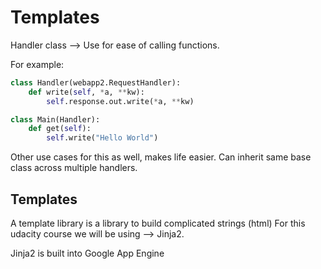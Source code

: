 Templates
=========
Handler class --> Use for ease of calling functions.

For example:

```python
class Handler(webapp2.RequestHandler):
    def write(self, *a, **kw):
        self.response.out.write(*a, **kw)

class Main(Handler):
    def get(self):
        self.write("Hello World")
```
Other use cases for this as well, makes life easier.
Can inherit same base class across multiple handlers.

Templates
---------
A template library is a library to build complicated strings (html)
  For this udacity course we will be using --> Jinja2.

Jinja2 is built into Google App Engine